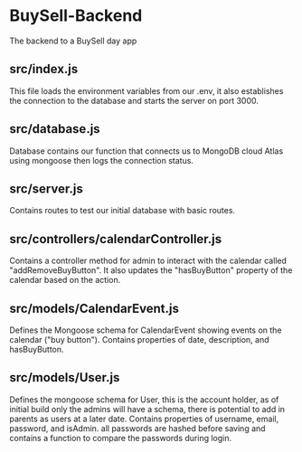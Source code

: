 # BuySell-Backend

The backend to a BuySell day app

## src/index.js

This file loads the environment variables from our .env, it also establishes the connection to the database and starts the server on port 3000.

## src/database.js

Database contains our function that connects us to MongoDB cloud Atlas using mongoose then logs the connection status.

## src/server.js

Contains routes to test our initial database with basic routes.

## src/controllers/calendarController.js

Contains a controller method for admin to interact with the calendar called "addRemoveBuyButton". It also updates the "hasBuyButton" property of the calendar based on the action.

## src/models/CalendarEvent.js

Defines the Mongoose schema for CalendarEvent showing events on the calendar ("buy button"). Contains properties of date, description, and hasBuyButton.

## src/models/User.js

Defines the mongoose schema for User, this is the account holder, as of initial build only the admins will have a schema, there is potential to add in parents as users at a later date. Contains properties of username, email, password, and isAdmin. all passwords are hashed before saving and contains a function to compare the passwords during login.